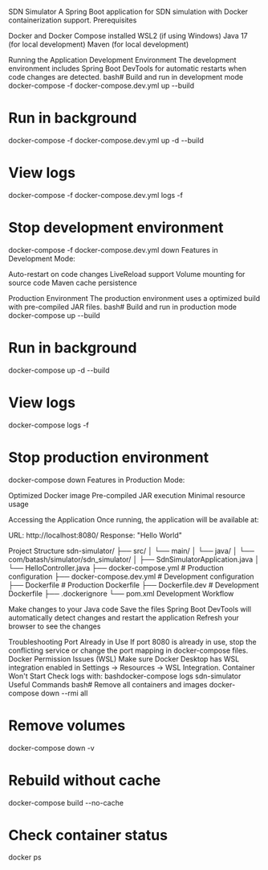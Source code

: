SDN Simulator
A Spring Boot application for SDN simulation with Docker containerization support.
Prerequisites

Docker and Docker Compose installed
WSL2 (if using Windows)
Java 17 (for local development)
Maven (for local development)

Running the Application
Development Environment
The development environment includes Spring Boot DevTools for automatic restarts when code changes are detected.
bash# Build and run in development mode
docker-compose -f docker-compose.dev.yml up --build

# Run in background
docker-compose -f docker-compose.dev.yml up -d --build

# View logs
docker-compose -f docker-compose.dev.yml logs -f

# Stop development environment
docker-compose -f docker-compose.dev.yml down
Features in Development Mode:

Auto-restart on code changes
LiveReload support
Volume mounting for source code
Maven cache persistence

Production Environment
The production environment uses a optimized build with pre-compiled JAR files.
bash# Build and run in production mode
docker-compose up --build

# Run in background
docker-compose up -d --build

# View logs
docker-compose logs -f

# Stop production environment
docker-compose down
Features in Production Mode:

Optimized Docker image
Pre-compiled JAR execution
Minimal resource usage

Accessing the Application
Once running, the application will be available at:

URL: http://localhost:8080/
Response: "Hello World"

Project Structure
sdn-simulator/
├── src/
│   └── main/
│       └── java/
│           └── com/batash/simulator/sdn_simulator/
│               ├── SdnSimulatorApplication.java
│               └── HelloController.java
├── docker-compose.yml          # Production configuration
├── docker-compose.dev.yml      # Development configuration
├── Dockerfile                  # Production Dockerfile
├── Dockerfile.dev              # Development Dockerfile
├── .dockerignore
└── pom.xml
Development Workflow

Make changes to your Java code
Save the files
Spring Boot DevTools will automatically detect changes and restart the application
Refresh your browser to see the changes

Troubleshooting
Port Already in Use
If port 8080 is already in use, stop the conflicting service or change the port mapping in docker-compose files.
Docker Permission Issues (WSL)
Make sure Docker Desktop has WSL integration enabled in Settings → Resources → WSL Integration.
Container Won't Start
Check logs with:
bashdocker-compose logs sdn-simulator
Useful Commands
bash# Remove all containers and images
docker-compose down --rmi all

# Remove volumes
docker-compose down -v

# Rebuild without cache
docker-compose build --no-cache

# Check container status
docker ps